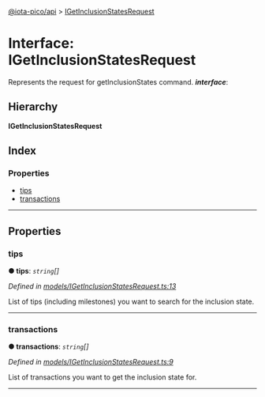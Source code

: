 [@iota-pico/api](../README.md) > [IGetInclusionStatesRequest](../interfaces/igetinclusionstatesrequest.md)

# Interface: IGetInclusionStatesRequest

Represents the request for getInclusionStates command.
*__interface__*: 

## Hierarchy

**IGetInclusionStatesRequest**

## Index

### Properties

* [tips](igetinclusionstatesrequest.md#tips)
* [transactions](igetinclusionstatesrequest.md#transactions)

---

## Properties

<a id="tips"></a>

###  tips

**●  tips**:  *`string`[]* 

*Defined in [models/IGetInclusionStatesRequest.ts:13](https://github.com/iota-pico/api/blob/98be397/src/models/IGetInclusionStatesRequest.ts#L13)*

List of tips (including milestones) you want to search for the inclusion state.

___

<a id="transactions"></a>

###  transactions

**●  transactions**:  *`string`[]* 

*Defined in [models/IGetInclusionStatesRequest.ts:9](https://github.com/iota-pico/api/blob/98be397/src/models/IGetInclusionStatesRequest.ts#L9)*

List of transactions you want to get the inclusion state for.

___

